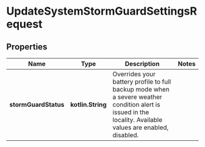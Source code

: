 
# UpdateSystemStormGuardSettingsRequest

## Properties
Name | Type | Description | Notes
------------ | ------------- | ------------- | -------------
**stormGuardStatus** | **kotlin.String** | Overrides your battery profile to full backup mode when a severe weather condition alert is issued in the locality. Available values are enabled, disabled. | 



